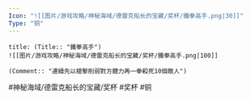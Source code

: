 ```yaml
---
Icon: "![[图片/游戏攻略/神秘海域/德雷克船长的宝藏/奖杯/鐵拳高手.png|30]]"
Type: "铜"
---
```

```ad-common-bronze-trophy
title: (Title:: "鐵拳高手")
![[图片/游戏攻略/神秘海域/德雷克船长的宝藏/奖杯/鐵拳高手.png|100]]

(Comment:: "連續先以槍擊削弱對方體力再一拳殺死10個敵人")
```

#神秘海域/德雷克船长的宝藏/奖杯 #奖杯 #铜
